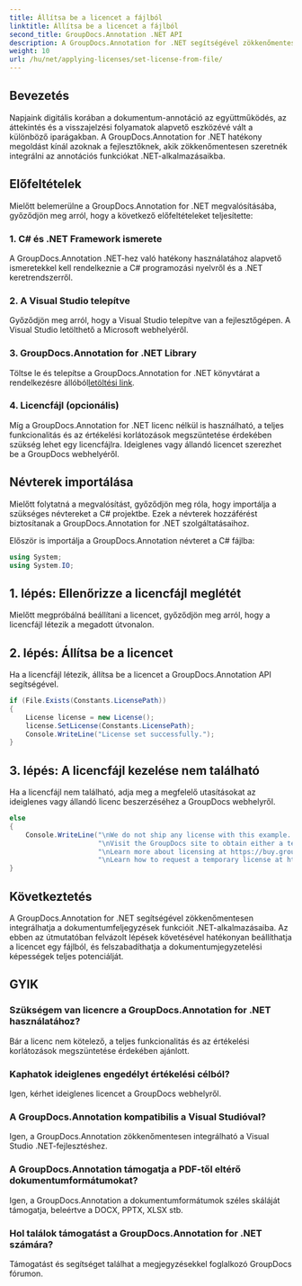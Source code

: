 ```yaml
---
title: Állítsa be a licencet a fájlból
linktitle: Állítsa be a licencet a fájlból
second_title: GroupDocs.Annotation .NET API
description: A GroupDocs.Annotation for .NET segítségével zökkenőmentesen integrálhatja a hatékony dokumentumjegyzetelési képességeket .NET-alkalmazásaiba.
weight: 10
url: /hu/net/applying-licenses/set-license-from-file/
---
```

## Bevezetés
Napjaink digitális korában a dokumentum-annotáció az együttműködés, az áttekintés és a visszajelzési folyamatok alapvető eszközévé vált a különböző iparágakban. A GroupDocs.Annotation for .NET hatékony megoldást kínál azoknak a fejlesztőknek, akik zökkenőmentesen szeretnék integrálni az annotációs funkciókat .NET-alkalmazásaikba.
## Előfeltételek
Mielőtt belemerülne a GroupDocs.Annotation for .NET megvalósításába, győződjön meg arról, hogy a következő előfeltételeket teljesítette:
### 1. C# és .NET Framework ismerete
A GroupDocs.Annotation .NET-hez való hatékony használatához alapvető ismeretekkel kell rendelkeznie a C# programozási nyelvről és a .NET keretrendszerről.
### 2. A Visual Studio telepítve
Győződjön meg arról, hogy a Visual Studio telepítve van a fejlesztőgépen. A Visual Studio letölthető a Microsoft webhelyéről.
### 3. GroupDocs.Annotation for .NET Library
 Töltse le és telepítse a GroupDocs.Annotation for .NET könyvtárat a rendelkezésre állóból[letöltési link](https://releases.groupdocs.com/annotation/net/).
### 4. Licencfájl (opcionális)
Míg a GroupDocs.Annotation for .NET licenc nélkül is használható, a teljes funkcionalitás és az értékelési korlátozások megszüntetése érdekében szükség lehet egy licencfájlra. Ideiglenes vagy állandó licencet szerezhet be a GroupDocs webhelyéről.

## Névterek importálása
Mielőtt folytatná a megvalósítást, győződjön meg róla, hogy importálja a szükséges névtereket a C# projektbe. Ezek a névterek hozzáférést biztosítanak a GroupDocs.Annotation for .NET szolgáltatásaihoz.

Először is importálja a GroupDocs.Annotation névteret a C# fájlba:
```csharp
using System;
using System.IO;
```
## 1. lépés: Ellenőrizze a licencfájl meglétét
Mielőtt megpróbálná beállítani a licencet, győződjön meg arról, hogy a licencfájl létezik a megadott útvonalon.
## 2. lépés: Állítsa be a licencet
Ha a licencfájl létezik, állítsa be a licencet a GroupDocs.Annotation API segítségével.
```csharp
if (File.Exists(Constants.LicensePath))
{
    License license = new License();
    license.SetLicense(Constants.LicensePath);
    Console.WriteLine("License set successfully.");
}
```
## 3. lépés: A licencfájl kezelése nem található
Ha a licencfájl nem található, adja meg a megfelelő utasításokat az ideiglenes vagy állandó licenc beszerzéséhez a GroupDocs webhelyről.
```csharp
else
{
    Console.WriteLine("\nWe do not ship any license with this example. " +
                      "\nVisit the GroupDocs site to obtain either a temporary or permanent license. " +
                      "\nLearn more about licensing at https://buy.groupdocs.com/faqs/licensing. "+
                      "\nLearn how to request a temporary license at https://buy.groupdocs.com/temporary-license.");
}
```

## Következtetés
A GroupDocs.Annotation for .NET segítségével zökkenőmentesen integrálhatja a dokumentumfeljegyzések funkcióit .NET-alkalmazásaiba. Az ebben az útmutatóban felvázolt lépések követésével hatékonyan beállíthatja a licencet egy fájlból, és felszabadíthatja a dokumentumjegyzetelési képességek teljes potenciálját.
## GYIK
### Szükségem van licencre a GroupDocs.Annotation for .NET használatához?
Bár a licenc nem kötelező, a teljes funkcionalitás és az értékelési korlátozások megszüntetése érdekében ajánlott.
### Kaphatok ideiglenes engedélyt értékelési célból?
Igen, kérhet ideiglenes licencet a GroupDocs webhelyről.
### A GroupDocs.Annotation kompatibilis a Visual Studióval?
Igen, a GroupDocs.Annotation zökkenőmentesen integrálható a Visual Studio .NET-fejlesztéshez.
### A GroupDocs.Annotation támogatja a PDF-től eltérő dokumentumformátumokat?
Igen, a GroupDocs.Annotation a dokumentumformátumok széles skáláját támogatja, beleértve a DOCX, PPTX, XLSX stb.
### Hol találok támogatást a GroupDocs.Annotation for .NET számára?
Támogatást és segítséget találhat a megjegyzésekkel foglalkozó GroupDocs fórumon.